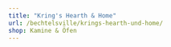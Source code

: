```yaml
---
title: "Kring's Hearth & Home"
url: /bechtelsville/krings-hearth-und-home/
shop: Kamine & Öfen
---
```

